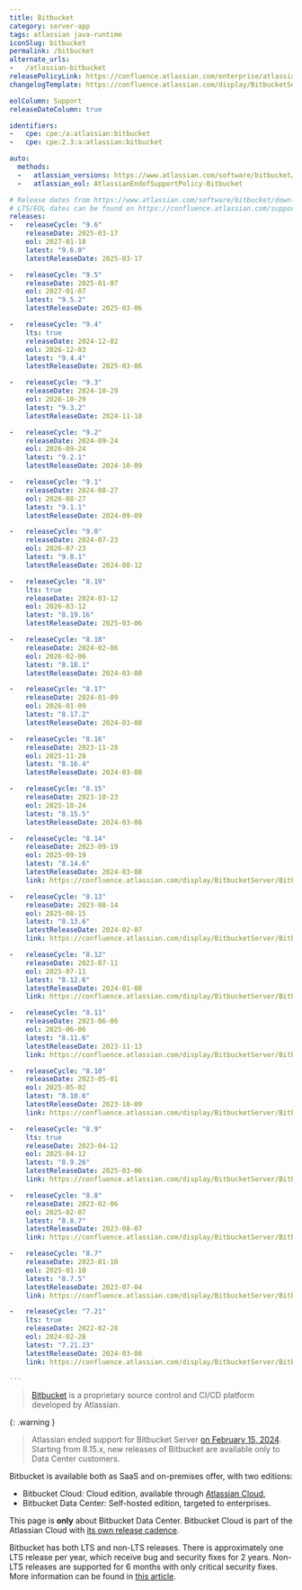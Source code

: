 ```yaml
---
title: Bitbucket
category: server-app
tags: atlassian java-runtime
iconSlug: bitbucket
permalink: /bitbucket
alternate_urls:
-   /atlassian-bitbucket
releasePolicyLink: https://confluence.atlassian.com/enterprise/atlassian-enterprise-releases-948227420.html
changelogTemplate: https://confluence.atlassian.com/display/BitbucketServer/Bitbucket+Data+Center+__RELEASE_CYCLE__+release+notes

eolColumn: Support
releaseDateColumn: true

identifiers:
-   cpe: cpe:/a:atlassian:bitbucket
-   cpe: cpe:2.3:a:atlassian:bitbucket

auto:
  methods:
  -   atlassian_versions: https://www.atlassian.com/software/bitbucket/download-archives
  -   atlassian_eol: AtlassianEndofSupportPolicy-Bitbucket

# Release dates from https://www.atlassian.com/software/bitbucket/download-archives.
# LTS/EOL dates can be found on https://confluence.atlassian.com/support/atlassian-support-end-of-life-policy-201851003.html
releases:
-   releaseCycle: "9.6"
    releaseDate: 2025-03-17
    eol: 2027-01-18
    latest: "9.6.0"
    latestReleaseDate: 2025-03-17

-   releaseCycle: "9.5"
    releaseDate: 2025-01-07
    eol: 2027-01-07
    latest: "9.5.2"
    latestReleaseDate: 2025-03-06

-   releaseCycle: "9.4"
    lts: true
    releaseDate: 2024-12-02
    eol: 2026-12-03
    latest: "9.4.4"
    latestReleaseDate: 2025-03-06

-   releaseCycle: "9.3"
    releaseDate: 2024-10-29
    eol: 2026-10-29
    latest: "9.3.2"
    latestReleaseDate: 2024-11-18

-   releaseCycle: "9.2"
    releaseDate: 2024-09-24
    eol: 2026-09-24
    latest: "9.2.1"
    latestReleaseDate: 2024-10-09

-   releaseCycle: "9.1"
    releaseDate: 2024-08-27
    eol: 2026-08-27
    latest: "9.1.1"
    latestReleaseDate: 2024-09-09

-   releaseCycle: "9.0"
    releaseDate: 2024-07-23
    eol: 2026-07-23
    latest: "9.0.1"
    latestReleaseDate: 2024-08-12

-   releaseCycle: "8.19"
    lts: true
    releaseDate: 2024-03-12
    eol: 2026-03-12
    latest: "8.19.16"
    latestReleaseDate: 2025-03-06

-   releaseCycle: "8.18"
    releaseDate: 2024-02-06
    eol: 2026-02-06
    latest: "8.18.1"
    latestReleaseDate: 2024-03-08

-   releaseCycle: "8.17"
    releaseDate: 2024-01-09
    eol: 2026-01-09
    latest: "8.17.2"
    latestReleaseDate: 2024-03-08

-   releaseCycle: "8.16"
    releaseDate: 2023-11-28
    eol: 2025-11-28
    latest: "8.16.4"
    latestReleaseDate: 2024-03-08

-   releaseCycle: "8.15"
    releaseDate: 2023-10-23
    eol: 2025-10-24
    latest: "8.15.5"
    latestReleaseDate: 2024-03-08

-   releaseCycle: "8.14"
    releaseDate: 2023-09-19
    eol: 2025-09-19
    latest: "8.14.6"
    latestReleaseDate: 2024-03-08
    link: https://confluence.atlassian.com/display/BitbucketServer/Bitbucket+Data+Center+and+Server+8.14+release+notes

-   releaseCycle: "8.13"
    releaseDate: 2023-08-14
    eol: 2025-08-15
    latest: "8.13.6"
    latestReleaseDate: 2024-02-07
    link: https://confluence.atlassian.com/display/BitbucketServer/Bitbucket+Data+Center+and+Server+8.13+release+notes

-   releaseCycle: "8.12"
    releaseDate: 2023-07-11
    eol: 2025-07-11
    latest: "8.12.6"
    latestReleaseDate: 2024-01-08
    link: https://confluence.atlassian.com/display/BitbucketServer/Bitbucket+Data+Center+and+Server+8.12+release+notes

-   releaseCycle: "8.11"
    releaseDate: 2023-06-06
    eol: 2025-06-06
    latest: "8.11.6"
    latestReleaseDate: 2023-11-13
    link: https://confluence.atlassian.com/display/BitbucketServer/Bitbucket+Data+Center+and+Server+8.11+release+notes

-   releaseCycle: "8.10"
    releaseDate: 2023-05-01
    eol: 2025-05-02
    latest: "8.10.6"
    latestReleaseDate: 2023-10-09
    link: https://confluence.atlassian.com/display/BitbucketServer/Bitbucket+Data+Center+and+Server+8.10+release+notes

-   releaseCycle: "8.9"
    lts: true
    releaseDate: 2023-04-12
    eol: 2025-04-12
    latest: "8.9.26"
    latestReleaseDate: 2025-03-06
    link: https://confluence.atlassian.com/display/BitbucketServer/Bitbucket+Data+Center+and+Server+8.9+release+notes

-   releaseCycle: "8.8"
    releaseDate: 2023-02-06
    eol: 2025-02-07
    latest: "8.8.7"
    latestReleaseDate: 2023-08-07
    link: https://confluence.atlassian.com/display/BitbucketServer/Bitbucket+Data+Center+and+Server+8.8+release+notes

-   releaseCycle: "8.7"
    releaseDate: 2023-01-10
    eol: 2025-01-10
    latest: "8.7.5"
    latestReleaseDate: 2023-07-04
    link: https://confluence.atlassian.com/display/BitbucketServer/Bitbucket+Data+Center+and+Server+8.7+release+notes

-   releaseCycle: "7.21"
    lts: true
    releaseDate: 2022-02-28
    eol: 2024-02-28
    latest: "7.21.23"
    latestReleaseDate: 2024-03-08
    link: https://confluence.atlassian.com/display/BitbucketServer/Bitbucket+Data+Center+and+Server+7.21+release+notes

---
```


> [Bitbucket](https://www.atlassian.com/software/bitbucket) is a proprietary source control and CI/CD platform developed
> by Atlassian.

{: .warning }
> Atlassian ended support for Bitbucket Server [on February 15, 2024](https://www.atlassian.com/migration/assess/journey-to-cloud).
> Starting from 8.15.x, new releases of Bitbucket are available only to Data Center customers.

Bitbucket is available both as SaaS and on-premises offer, with two editions:

- Bitbucket Cloud: Cloud edition, available through [Atlassian Cloud](https://www.atlassian.com/licensing/cloud),
- Bitbucket Data Center: Self-hosted edition, targeted to enterprises.

This page is **only** about Bitbucket Data Center. Bitbucket Cloud is part of the Atlassian Cloud with [its own release cadence](https://confluence.atlassian.com/cloud/blog).

Bitbucket has both LTS and non-LTS releases. There is approximately one LTS release per year, which receive bug and
security fixes for 2 years. Non-LTS releases are supported for 6 months with only critical security fixes. More
information can be found in [this article](https://www.atlassian.com/blog/enterprise/introducing-enterprise-releases).
